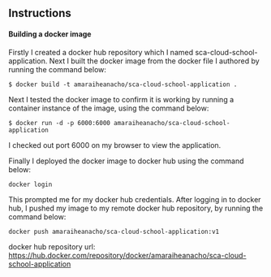 ## Instructions

#### Building a docker image

Firstly I created a docker hub repository which I named sca-cloud-school-application. Next I built the docker image from the docker file I authored by running the command below:

```
$ docker build -t amaraiheanacho/sca-cloud-school-application .
```

Next I tested the docker image to confirm it is working by running a container instance of the image, using the command below:

```
$ docker run -d -p 6000:6000 amaraiheanacho/sca-cloud-school-application
```

I checked out port 6000 on my browser to view the application.

Finally I deployed the docker image to docker hub using the command below:

```
docker login 
```

This prompted me for my docker hub credentials. After logging in to docker hub, I pushed my image to my remote docker hub repository, by running the command below:

```
docker push amaraiheanacho/sca-cloud-school-application:v1
```

docker hub repository url: https://hub.docker.com/repository/docker/amaraiheanacho/sca-cloud-school-application
